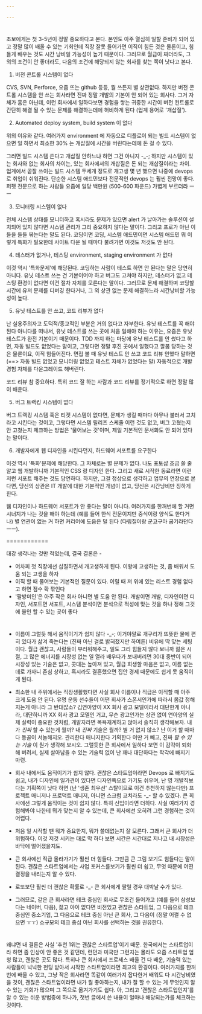 ```yaml
---

---
```


#

초보에게는 첫 3-5년이 정말 중요하다고 본다. 본인도 아주 열심히 일할 준비가 되어 있고 정말 많이 배울 수 있는 기회인데 직장 잘못 들어가면 이직이 힘든 것은 물론이고, 힘들게 배우는 것도 시간 낭비일 가능성이 높기 때문이다. 그러므로 월급이 짜더라도, 그 외의 조건이 안 좋더라도, 다음의 조건에 해당되지 않는 회사를 찾는 쪽이 낫다고 본다. 

1. 버전 콘트롤 시스템이 없다 

CVS, SVN, Perforce, 요즘 뜨는 github 등등, 뭘 쓰든지 별 상관없다. 하지만 버전 콘트롤 시스템을 안 쓰는 회사라면 진짜 정말 개발의 기본이 안 되어 있는 회사다. 그거 자체가 흠은 아닌데, 이런 회사에서 일하다보면 경험을 쌓는 귀중한 시간이 버전 컨트롤로 간단히 해결 될 수 있는 문제를 해결하는데에 허비하게 된다 (업계 용어로 '개삽질'). 

2. Automated deploy system, build system 이 없다 

위의 이유와 같다. 여러가지 environment 에 자동으로 디플로이 되는 빌드 시스템이 없으면 일 하면서 최소한 30% 는 개삽질에 시간을 버린다는데에 돈 걸 수 있다. 

그러면 빌드 시스템 쓴다고 개삽질 안하느냐 하면 그건 아니지 -_-; 하지만 시스템이 있는 회사와 없는 회사의 차이는, 있는 회사에서의 개삽질은 돈 되는 개삽질이라는 차이. 업계에서 곧잘 쓰이는 빌드 시스템 두세개 정도로 개고생 몇 년 했으면 나중에 devops 로 취업이 쉬워진다. 단순한 시스템 애드민보다 전문적인 devops 는 훨씬 전망이 좋다. 퍼펫 전문으로 하는 사람들 요즘에 일당 백만원 (500-600 파운드) 가볍게 부르더라 ㅡㅡ 

3. 모니터링 시스템이 없다 

전체 시스템 상태를 모니터하고 혹시라도 문제가 있으면 alert 가 날아가는 솔루션이 설치되어 있지 않다면 시스템 관리가 그리 중요하지 않다는 말이다. 그리고 프로가 아닌 이들을 들들 볶는다는 말도 된다. 코딩이면 코딩, 시스템 애드민이면 시스템 애드민 뭐 이렇게 특화가 필요한데 사이트 다운 될 때마다 불려가면 이것도 저것도 안 된다. 

4. 테스터가 없거나, 테스팅 environment, staging environment 가 없다

이것 역시 '특화문제'에 해당된다. 코딩하는 사람이 테스트 하면 안 된다는 말은 당연히 아니다. 유닛 테스트 쓰는 건 기본이어야 하고 버그도 고쳐야 하지만, 테스터가 없고 테스팅 환경이 없다면 이건 절차 자체를 모른다는 말이다. 그러므로 문제 해결하며 코딩할 시간에 유저 문제를 디버깅 한다거나, 그 외 상관 없는 문제 해결하느라 시간낭비할 가능성이 높다. 

5. 유닛 테스트를 안 쓰고, 코드 리뷰가 없다

난 실용주의자고 도덕적/종교적인 부분은 거의 없다고 자부한다. 유닛 테스트를 꼭 해야 된다 아니다를 떠나서, 유닛 테스트를 쓰는 곳에 처음 일해야 하는 이유는, 요즘은 유닛 테스트가 완전 기본이기 때문이다. TDD 까지 하는 마당에 유닛 테스트를 안 썼다고 하면, 자동 빌드도 없었다는 말이고, 그렇다면 정말 후진 곳에서 일했다고 깔봄 당하는 것은 물론이요, 이직 힘들어진다. 면접 볼 때 유닛 테스트 안 쓰고 코드 리뷰 안했다 말하면 (==> 자동 빌드 없었고 모니터링 없었고 테스트 자체가 없었다는 말) 자동적으로 개발 경험 자체를 다운그레이드 해버린다. 

코드 리뷰 참 중요하다. 특히 코드 잘 하는 사람과 코드 리뷰를 정기적으로 하면 정말 많이 배운다. 

5. 버그 트랙킹 시스템이 없다 

버그 트랙킹 시스템 혹은 티켓 시스템이 없다면, 문제가 생길 때마다 아무나 불러서 고치라고 시킨다는 것이고, 그렇다면 시스템 릴리즈 스케줄 이런 것도 없고, 버그 고쳤는지 안 고쳤는지 체크하는 방법은 '물어보는 것'이며, 제일 기본적인 문서화도 안 되어 있다는 말이다. 

6. 개발자에게 웹 디자인을 시킨다던지, 하드웨어 서포트를 요구한다 

이것 역시 '특화'문제에 해당한다. 그 자체로는 별 문제가 없다. 나도 포토샵 조금 쓸 줄 알고 웹 개발하니까 기본적인 CSS 랑 디자인 한다. 그리고 새로 시작한 동료라면 이런 저런 서포트 해주는 것도 당연하다. 하지만, 그걸 정상으로 생각하고 업무의 연장으로 본다면, 당신의 상관은 IT 개발에 대한 기본적인 개념이 없고, 당신은 시간낭비만 징하게 한다. 

웹 디자인이나 하드웨어 서포트가 안 좋다는 말이 아니다. 여러가지를 한꺼번에 할 거면 시너지가 나는 것을 해야 하는데 (예를 들어 한식 전문이지만 중식이랑 양식도 한다거나) 별 연관이 없는 거 하면 커리어에 도움은 덜 된다 (다림질이랑 군고구마 굽기라던다 ㅡㅡ). 

============

대강 생각나는 것만 적었는데, 결국 결론은 - 

- 어차피 첫 직장에선 삽질하면서 개고생하게 된다. 이왕에 고생하는 것, 좀 배워서 도움 되는 고생을 하자 
- 이직 할 때 물어보는 기본적인 질문이 있다. 이럴 때 저 위에 있는 리스트 경험 없다고 하면 점수 확 깎인다 
- '팔방미인'은 아주 작은 회사 아니면 별 도움 안 된다. 개발이면 개발, 디자인이면 디자인, 서포트면 서포트, 시스템 분석이면 분석으로 적성에 맞는 것을 하나 정해 그것에 올인 할 수 있는 곳이 좋다 

# 

* 이름이 그럴듯 해서 움직이기가 쉽지 않다 -_-; 이거야말로 개구리가 뜨뜻한 물에 편히 있다가 삶겨 죽는다는 (진짜 아닌 걸로 밝혀졌지만 하여튼) 비유에 딱 맞는 세팅이다. 월급 괜찮고, 사람들이 부러워해주고, 일도 그리 힘들지 않다 보니까 젊은 시절, 그 많은 에너지를 시장성 없는 일 열라 배우다가 보내버리면 30대 중반이 되어 시장성 있는 기술은 없고, 콧대는 높아져 있고, 월급 희생할 마음은 없고, 이름 없는데로 가자니 존심 상하고, 혹시라도 결혼했으면 집안 경제 때문에도 쉽게 못 움직이게 된다. 

* 최소한 내 주위에서는 직장생활했다면 사실 회사 이름이나 직급은 이직할 때 아주 크게 도움 안 된다. 유명 운동 선수들이 어떤 회사가 스폰서인가에 따라서 몸값 정해지는게 아니라 그 반대잖소? 김연아양이 XX 회사 광고 모델이라서 대단한게 아니라, 대단하니까 XX 회사 광고 모델인 거고, 무슨 광고인가는 상관 없이 연아양의 실제 실력이 중요한 것처럼, 개발자라면 목욕재계하고 앉아서 솔직히 생각해보자. 내가 *진짜* 할 수 있는게 뭘까? 내 *진짜* 기술은 뭘까? 별 거 없지 않소? 난 이거 할 때마다 등골이 서늘해지오. 관리한다 매니지한다 기획한다 이딴 거 빼고, 진짜 *팔 수 있는 기술* 이 뭔가 생각해 보시오. 그럴듯한 큰 회사에서 일하다 보면 이 감각이 퇴화해 버려서, 실제 살아남을 수 있는 기술력 없이 난 꽤나 대단하다는 착각에 빠지기 마련. 

* 회사 내에서도 움직이기가 쉽지 않다. 괜찮은 스타트업이라면 Devops 로 빠지기도 쉽고, 내가 디자인에 일가견이 있다면 디자인쪽으로 가기도 쉬우며, 난 영 개발직보다는 기획쪽이 낫다 하면 (난 '생존 최우선' 스탈이므로 이건 추천하지 않는다만) 프로젝트 매니저나 프로덕트 매니저, 아니면 스크럼 코치라도 -_- 할 수 있겠다. 큰 회사에선 그렇게 움직이는 것이 쉽지 않다. 특히 신입이라면 더하다. 사실 여러가지 경험해봐야 나한테 뭐가 맞는지 알 수 있는데, 큰 회사에선 오히려 그런 경험하는 것이 어렵다. 

* 처음 일 시작할 땐 뭐가 중요한지, 뭐가 쓸데없는지 잘 모른다. 그래서 큰 회사가 더 위험하다. 이것 저것 시키는 대로 막 하다 보면 시간은 시간대로 지나고 내 시장성은 바닥에 떨어졌을지도. 

* 큰 회사에선 직급 올라가기가 훨씬 더 힘들다. 그만큼 큰 그림 보기도 힘들다는 말이 된다. 괜찮은 스타트업에서는 사업 포커스를보기가 훨씬 더 쉽고, 무엇 때문에 어떤 결정을 내리는지 알 수 있다. 

* 로또보단 훨씬 더 괜찮은 확률로 -_- 큰 회사에게 팔릴 경우 대박날 수가 있다. 

* 그러므로, 같은 큰 회사라면 테크 중심인 회사로 무조건 들어가고 (예를 들어 삼성보다는 네이버, 다음), 젊고 아이 없다면 비전있고 괜찮은 스타트업, 그 다음으로 테크 중심인 중소기업, 그 다음으로 테크 중심 아닌 큰 회사, 그 다음이 (정말 어쩔 수 없으면 ㅜㅜ) 소규모의 테크 중심 아닌 회사를 선택하는 것을 권유한다.  

#

왜냐면 내 결론은 사실 '추천 1위는 괜찮은 스타트업'이기 때문. 한국에서는 스타트업이라 하면 좀 인상이 안 좋은 것 같던데, 런던과 미국만 그런지는 몰라도 요즘 스타트업 엄청 많고, 괜찮은 곳도 많다. 특히나 큰 회사에서 프로세스 배울 건 다 배운, 기술력 있는 사람들이 넉넉한 펀딩 받아서 시작한 스타트업이라면 최고의 환경이다. 여러가지를 한꺼번에 배울 수 있고, 그냥 작은 회사라면 똑같이 여러가지 잡다한거 배워도 다 시간낭비였을 것이, 괜찮은 스타트업이라면 내가 뭘 좋아하는지, 내가 잘 할 수 있는 게 무엇인지 알 수 있는 기회가 많으며 그 쪽으로 옮겨가기도 쉽다. 아, 그리고 '괜찮은 스타트업인지'를 알 수 있는 쉬운 방법중에 하나가, 첫번 글에서 쓴 내용이 얼마나 해당되는가를 체크하는 것이다. 
